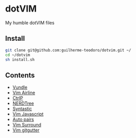 # dotVIM

My humble dotVIM files

## Install
``` bash
git clone git@github.com:guilherme-teodoro/dotvim.git ~/
cd ~/dotvim
sh install.sh
```
## Contents
- [Vundle](https://github.com/VundleVim/Vundle.vim)
- [Vim Airline](https://github.com/bling/vim-airline)
- [CtrlP](https://github.com/bling/vim-airline)
- [NERDTree](https://github.com/scrooloose/nerdtree)
- [Syntastic](https://github.com/scrooloose/syntastic)
- [Vim Javascript](https://github.com/pangloss/vim-javascript)
- [Auto pairs](https://github.com/jiangmiao/auto-pairs)
- [Vim Surround](https://github.com/tpope/vim-surround)
- [Vim gitgutter](https://github.com/airblade/vim-gitgutter)
